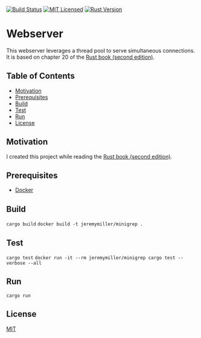 [![Build Status](https://travis-ci.org/jeremy-miller/webserver.svg?branch=master)](https://travis-ci.org/jeremy-miller/webserver)
[![MIT Licensed](https://img.shields.io/badge/license-MIT-blue.svg)](https://github.com/jeremy-miller/webserver/blob/master/LICENSE)
[![Rust Version](https://img.shields.io/badge/Rust-1.23.0-blue.svg)]()

# Webserver
This webserver leverages a thread pool to serve simultaneous connections.
It is based on chapter 20 of the [Rust book (second edition)](https://doc.rust-lang.org/book/second-edition/ch20-00-final-project-a-web-server.html).

## Table of Contents
- [Motivation](#motivation)
- [Prerequisites](#prerequisites)
- [Build](#build)
- [Test](#test)
- [Run](#run)
- [License](#license)

## Motivation
I created this project while reading the [Rust book (second edition)](https://doc.rust-lang.org/book/second-edition/).

## Prerequisites
- [Docker](https://docs.docker.com/engine/installation/)

## Build
```cargo build```
``````docker build -t jeremymiller/minigrep .``````

## Test
```cargo test```
```docker run -it --rm jeremymiller/minigrep cargo test --verbose --all```

## Run
```cargo run```

## License
[MIT](https://github.com/jeremy-miller/webserver/blob/master/LICENSE)
